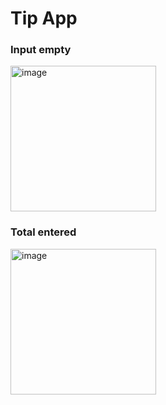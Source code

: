 # Tip App

### Input empty

<img width="233" alt="image" src="https://user-images.githubusercontent.com/75456915/179860279-aca30d91-bec9-4afe-8167-ec86a652dd7b.png">


### Total entered

<img width="233" alt="image" src="https://user-images.githubusercontent.com/75456915/179860462-07b324d7-3a35-4c23-93ab-155431ad5b94.png">
